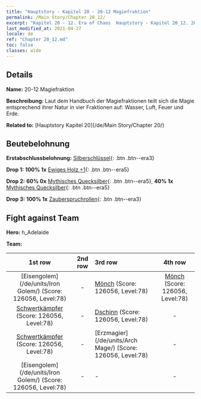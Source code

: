 ```yaml
---
title: "Hauptstory - Kapitel 20 - 20-12 Magiefraktion"
permalink: /Main Story/Chapter 20_12/
excerpt: "Kapitel 20 - 12. Era of Chaos  Hauptstory - Kapitel 20_12. 20-12 Magiefraktion"
last_modified_at: 2021-04-27
locale: de
ref: "Chapter 20_12.md"
toc: false
classes: wide
---
```


## Details

 **Name:** 20-12 Magiefraktion

 **Beschreibung:** Laut dem Handbuch der Magiefraktionen teilt sich die Magie entsprechend ihrer Natur in vier Fraktionen auf: Wasser, Luft, Feuer und Erde.

 **Related to:** [Hauptstory Kapitel 20](/de/Main Story/Chapter 20/)

## Beutebelohnung

 **Erstabschlussbelohnung:** [Silberschlüssel](/ItemsDE/con_693/){: .btn .btn--era3}

 **Drop 1:** **100% 1x** [Ewiges Holz +1](/ItemsDE/mat_69/){: .btn .btn--era5}

 **Drop 2:** **60% 0x** [Mythisches Quecksilber](/ItemsDE/mat_63/){: .btn .btn--era5}, **40% 1x** [Mythisches Quecksilber](/ItemsDE/mat_63/){: .btn .btn--era5}

 **Drop 3:** **100% 1x** [Zauberspruchrollen](/ItemsDE/con_694/){: .btn .btn--era3}


## Fight against Team
 **Hero:** h_Adelaide

 **Team:**


  | 1st row | 2nd row | 3rd row | 4th row |
  |:----:|:----:|:----|:----:|
  | [Eisengolem](/de/units/Iron Golem/) (Score: 126056, Level:78)  | - | [Mönch](/de/units/Monk/) (Score: 126056, Level:78)  | [Mönch](/de/units/Monk/) (Score: 126056, Level:78)  |
  | [Schwertkämpfer](/de/units/Swordsman/) (Score: 126056, Level:78)  | - | [Dschinn](/de/units/Genie/) (Score: 126056, Level:78)  | - |
  | [Schwertkämpfer](/de/units/Swordsman/) (Score: 126056, Level:78)  | - | [Erzmagier](/de/units/Arch Mage/) (Score: 126056, Level:78)  | - |
  | [Eisengolem](/de/units/Iron Golem/) (Score: 126056, Level:78)  | - | - | - |


